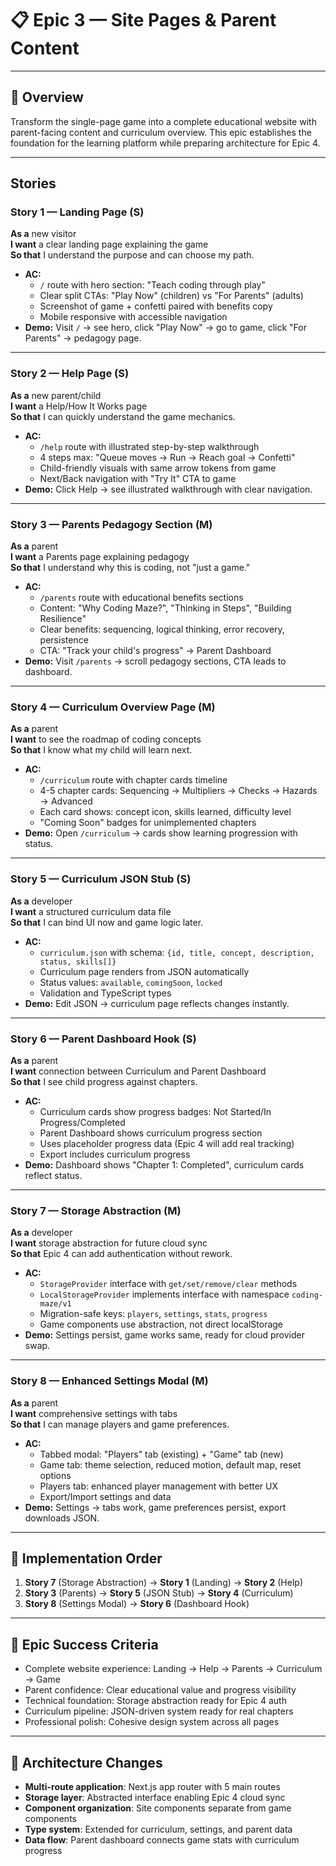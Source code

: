 # 📋 Epic 3 — Site Pages & Parent Content

---

## 📖 Overview

Transform the single-page game into a complete educational website with parent-facing content and curriculum overview. This epic establishes the foundation for the learning platform while preparing architecture for Epic 4.

---

## Stories

### **Story 1 — Landing Page (S)**

**As a** new visitor  
**I want** a clear landing page explaining the game  
**So that** I understand the purpose and can choose my path.

* **AC:**
  * `/` route with hero section: "Teach coding through play"
  * Clear split CTAs: "Play Now" (children) vs "For Parents" (adults)
  * Screenshot of game + confetti paired with benefits copy
  * Mobile responsive with accessible navigation
* **Demo:** Visit `/` → see hero, click "Play Now" → go to game, click "For Parents" → pedagogy page.

---

### **Story 2 — Help Page (S)**

**As a** new parent/child  
**I want** a Help/How It Works page  
**So that** I can quickly understand the game mechanics.

* **AC:**
  * `/help` route with illustrated step-by-step walkthrough
  * 4 steps max: "Queue moves → Run → Reach goal → Confetti"
  * Child-friendly visuals with same arrow tokens from game
  * Next/Back navigation with "Try It" CTA to game
* **Demo:** Click Help → see illustrated walkthrough with clear navigation.

---

### **Story 3 — Parents Pedagogy Section (M)**

**As a** parent  
**I want** a Parents page explaining pedagogy  
**So that** I understand why this is coding, not "just a game."

* **AC:**
  * `/parents` route with educational benefits sections
  * Content: "Why Coding Maze?", "Thinking in Steps", "Building Resilience"
  * Clear benefits: sequencing, logical thinking, error recovery, persistence
  * CTA: "Track your child's progress" → Parent Dashboard
* **Demo:** Visit `/parents` → scroll pedagogy sections, CTA leads to dashboard.

---

### **Story 4 — Curriculum Overview Page (M)**

**As a** parent  
**I want** to see the roadmap of coding concepts  
**So that** I know what my child will learn next.

* **AC:**
  * `/curriculum` route with chapter cards timeline
  * 4-5 chapter cards: Sequencing → Multipliers → Checks → Hazards → Advanced
  * Each card shows: concept icon, skills learned, difficulty level
  * "Coming Soon" badges for unimplemented chapters
* **Demo:** Open `/curriculum` → cards show learning progression with status.

---

### **Story 5 — Curriculum JSON Stub (S)**

**As a** developer  
**I want** a structured curriculum data file  
**So that** I can bind UI now and game logic later.

* **AC:**
  * `curriculum.json` with schema: `{id, title, concept, description, status, skills[]}`
  * Curriculum page renders from JSON automatically
  * Status values: `available`, `comingSoon`, `locked`
  * Validation and TypeScript types
* **Demo:** Edit JSON → curriculum page reflects changes instantly.

---

### **Story 6 — Parent Dashboard Hook (S)**

**As a** parent  
**I want** connection between Curriculum and Parent Dashboard  
**So that** I see child progress against chapters.

* **AC:**
  * Curriculum cards show progress badges: Not Started/In Progress/Completed
  * Parent Dashboard shows curriculum progress section
  * Uses placeholder progress data (Epic 4 will add real tracking)
  * Export includes curriculum progress
* **Demo:** Dashboard shows "Chapter 1: Completed", curriculum cards reflect status.

---

### **Story 7 — Storage Abstraction (M)**

**As a** developer  
**I want** storage abstraction for future cloud sync  
**So that** Epic 4 can add authentication without rework.

* **AC:**
  * `StorageProvider` interface with `get/set/remove/clear` methods
  * `LocalStorageProvider` implements interface with namespace `coding-maze/v1`
  * Migration-safe keys: `players`, `settings`, `stats`, `progress`
  * Game components use abstraction, not direct localStorage
* **Demo:** Settings persist, game works same, ready for cloud provider swap.

---

### **Story 8 — Enhanced Settings Modal (M)**

**As a** parent  
**I want** comprehensive settings with tabs  
**So that** I can manage players and game preferences.

* **AC:**
  * Tabbed modal: "Players" tab (existing) + "Game" tab (new)
  * Game tab: theme selection, reduced motion, default map, reset options
  * Players tab: enhanced player management with better UX
  * Export/Import settings and data
* **Demo:** Settings → tabs work, game preferences persist, export downloads JSON.

---

## 🔧 Implementation Order

1. **Story 7** (Storage Abstraction) → **Story 1** (Landing) → **Story 2** (Help)
2. **Story 3** (Parents) → **Story 5** (JSON Stub) → **Story 4** (Curriculum)  
3. **Story 8** (Settings Modal) → **Story 6** (Dashboard Hook)

---

## 🎯 Epic Success Criteria

* Complete website experience: Landing → Help → Parents → Curriculum → Game
* Parent confidence: Clear educational value and progress visibility
* Technical foundation: Storage abstraction ready for Epic 4 auth
* Curriculum pipeline: JSON-driven system ready for real chapters
* Professional polish: Cohesive design system across all pages

---

## 📐 Architecture Changes

* **Multi-route application**: Next.js app router with 5 main routes
* **Storage layer**: Abstracted interface enabling Epic 4 cloud sync
* **Component organization**: Site components separate from game components
* **Type system**: Extended for curriculum, settings, and parent data
* **Data flow**: Parent dashboard connects game stats with curriculum progress

